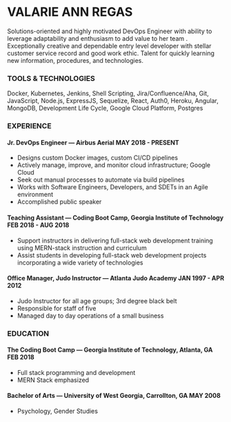 # VALARIE ANN REGAS 

Solutions-oriented and highly motivated DevOps Engineer with ability to leverage adaptability and enthusiasm to add value to her team . Exceptionally creative and dependable entry level developer with stellar customer service record and good work ethic. Talent for quickly learning new information, procedures, and technologies. 

### TOOLS & TECHNOLOGIES 

Docker, Kubernetes, Jenkins, Shell Scripting, Jira/Confluence/Aha, Git, JavaScript, Node.js, ExpressJS, Sequelize, React, Auth0, Heroku, Angular, MongoDB, Development Life Cycle, Google Cloud Platform, Postgres

### EXPERIENCE 
#### Jr. DevOps Engineer — Airbus Aerial MAY 2018 - PRESENT 
* Designs custom Docker images, custom CI/CD pipelines 
* Actively manage, improve, and monitor cloud infrastructure; Google Cloud
* Seek out manual processes to automate via build pipelines
* Works with Software Engineers, Developers, and SDETs in an Agile environment
* Accomplished public speaker 

#### Teaching Assistant — Coding Boot Camp, Georgia Institute of Technology        FEB 2018 - AUG 2018 
* Support instructors in delivering full-stack web development training using MERN-stack instruction and curriculum 
* Assist students in developing full-stack web development projects incorporating a wide variety of technologies 

#### Office Manager, Judo Instructor — Atlanta Judo Academy JAN 1997 - APR 2012 
* Judo Instructor for all age groups; 3rd degree black belt 
* Responsible for staff of five 
* Managed day to day operations of a small business 

### EDUCATION 

#### The Coding Boot Camp — Georgia Institute of Technology, Atlanta, GA FEB 2018 
* Full stack programming and development 
* MERN Stack emphasized 

#### Bachelor of Arts — University of West Georgia, Carrollton, GA MAY 2008 
* Psychology, Gender Studies
